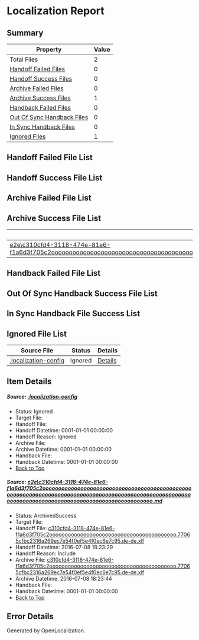 # <a name='report-top'></a> Localization Report

## Summary
 Property | Value 
 -------- | ----- 
 Total Files | 2
[ Handoff Failed Files ](#handoff-failed-list)| 0
[ Handoff Success Files ](#handoff-success-list)| 0
[ Archive Failed Files ](#archive-failed-list)| 0
[ Archive Success Files ](#archive-success-list)| 1
[ Handback Failed Files ](#handback-failed-list)| 0
[ Out Of Sync Handback Files ](#outofsync-handback-success-list)| 0
[ In Sync Handback Files ](#insync-handback-success-list)| 0
[ Ignored Files ](#ignored-list)| 1

## <a name='handoff-failed-list'></a> Handoff Failed File List

## <a name='handoff-success-list'></a> Handoff Success File List

## <a name='archive-failed-list'></a> Archive Failed File List

## <a name='archive-success-list'></a> Archive Success File List
 Source File | Status | Details 
 ----------- | ------ | ------- 
 [e2e\c310cfd4-3118-474e-81e6-f1a6d3f705c2ooooooooooooooooooooooooooooooooooooooooooooooooooooooooooooooooooooooooooooooooooooooooooooooooooooooooooooooooooooooooooooooooooooooooooooooooooooooo.md](https://github.com/OpenLocalizationTestOrg/oltest/blob/8db430f50e8d2aedb4d44bbfe476e5fadc7b9196/e2e/c310cfd4-3118-474e-81e6-f1a6d3f705c2ooooooooooooooooooooooooooooooooooooooooooooooooooooooooooooooooooooooooooooooooooooooooooooooooooooooooooooooooooooooooooooooooooooooooooooooooooooooo.md) | ArchivedSuccess | [Details](#3b66c90a4516561b23b846904d8f9dbd7c1722831)

## <a name='handback-failed-list'></a> Handback Failed File List

## <a name='outofsync-handback-success-list'></a> Out Of Sync Handback Success File List

## <a name='insync-handback-success-list'></a> In Sync Handback File Success List

## <a name='ignored-list'></a> Ignored File List
 Source File | Status | Details 
 ----------- | ------ | ------- 
 [.localization-config](https://github.com/OpenLocalizationTestOrg/oltest/blob/8db430f50e8d2aedb4d44bbfe476e5fadc7b9196/.localization-config) | Ignored | [Details](#3d4f252ac210baf56311d7e97dcc2db10974dbd20)

## Item Details
##### <a name='3d4f252ac210baf56311d7e97dcc2db10974dbd20'></a> Source: [.localization-config](https://github.com/OpenLocalizationTestOrg/oltest/blob/8db430f50e8d2aedb4d44bbfe476e5fadc7b9196/.localization-config)
* Status: Ignored
* Target File: 
* Handoff File: 
* Handoff Datetime: 0001-01-01 00:00:00
* Handoff Reason: Ignored
* Archive File: 
* Archive Datetime: 0001-01-01 00:00:00
* Handback File: 
* Handback Datetime: 0001-01-01 00:00:00
* [Back to Top](#report-top)

##### <a name='3b66c90a4516561b23b846904d8f9dbd7c1722831'></a> Source: [e2e\c310cfd4-3118-474e-81e6-f1a6d3f705c2ooooooooooooooooooooooooooooooooooooooooooooooooooooooooooooooooooooooooooooooooooooooooooooooooooooooooooooooooooooooooooooooooooooooooooooooooooooooo.md](https://github.com/OpenLocalizationTestOrg/oltest/blob/8db430f50e8d2aedb4d44bbfe476e5fadc7b9196/e2e/c310cfd4-3118-474e-81e6-f1a6d3f705c2ooooooooooooooooooooooooooooooooooooooooooooooooooooooooooooooooooooooooooooooooooooooooooooooooooooooooooooooooooooooooooooooooooooooooooooooooooooooo.md)
* Status: ArchivedSuccess
* Target File: 
* Handoff File: [c310cfd4-3118-474e-81e6-f1a6d3f705c2ooooooooooooooooooooooooooooooooooooooooo.77065cfbc2316a269ec7e54f0ef5e4f0ec6e7c95.de-de.xlf](https://github.com/OpenLocalizationTestOrg/olhandoff-e2e/blob/56453b1d9b4bc67e87fd40f9566aa7bbb63402f3/ol-handoff/OpenLocalizationTestOrg/oltest-dede-fly/ci/ht/c310cfd4-3118-474e-81e6-f1a6d3f705c2ooooooooooooooooooooooooooooooooooooooooo.77065cfbc2316a269ec7e54f0ef5e4f0ec6e7c95.de-de.xlf)
* Handoff Datetime: 2016-07-08 18:23:29
* Handoff Reason: Include
* Archive File: [c310cfd4-3118-474e-81e6-f1a6d3f705c2ooooooooooooooooooooooooooooooooooooooooo.77065cfbc2316a269ec7e54f0ef5e4f0ec6e7c95.de-de.xlf](https://github.com/OpenLocalizationTestOrg/olhandoff-e2e/blob/732541f9ea284b6f6834b3b611c5d6b7a98b7083/ol-archive/OpenLocalizationTestOrg/oltest-dede-fly/ci/ht/c310cfd4-3118-474e-81e6-f1a6d3f705c2ooooooooooooooooooooooooooooooooooooooooo.77065cfbc2316a269ec7e54f0ef5e4f0ec6e7c95.de-de.xlf)
* Archive Datetime: 2016-07-08 18:23:44
* Handback File: 
* Handback Datetime: 0001-01-01 00:00:00
* [Back to Top](#report-top)


## Error Details

Generated by OpenLocalization.
